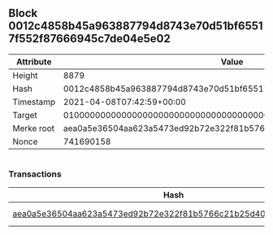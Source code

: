 ## Block 0012c4858b45a963887794d8743e70d51bf65517f552f87666945c7de04e5e02

Attribute | Value
--- | ---
Height | 8879
Hash | 0012c4858b45a963887794d8743e70d51bf65517f552f87666945c7de04e5e02
Timestamp | 2021-04-08T07:42:59+00:00
Target | 0100000000000000000000000000000000000000000000000000000000000000
Merke root | aea0a5e36504aa623a5473ed92b72e322f81b5766c21b25d40b794f84be8dcd5
Nonce | 741690158

```

```

### Transactions

Hash | Amount
--- | ---
[aea0a5e36504aa623a5473ed92b72e322f81b5766c21b25d40b794f84be8dcd5](aea0a5e36504aa623a5473ed92b72e322f81b5766c21b25d40b794f84be8dcd5.md) | 10.00000000 SKEPTI 
